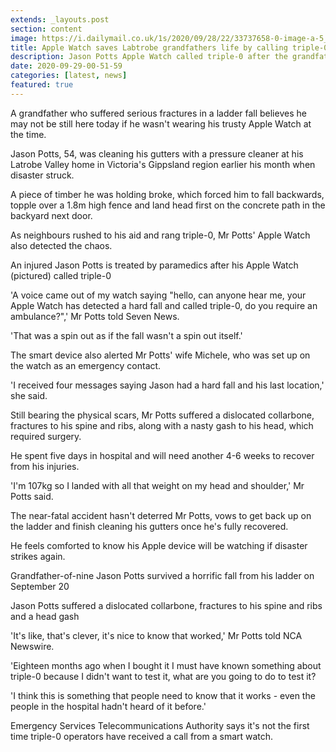 ```yaml
---
extends: _layouts.post
section: content
image: https://i.dailymail.co.uk/1s/2020/09/28/22/33737658-0-image-a-5_1601330300522.jpg 
title: Apple Watch saves Labtrobe grandfathers life by calling triple-0 after ladder fall  
description: Jason Potts Apple Watch called triple-0 after the grandfather of nine from the Latrobe Valley in regional Victoria was seriously injured in a fall. 
date: 2020-09-29-00-51-59 
categories: [latest, news] 
featured: true 
--- 
```

A grandfather who suffered serious fractures in a ladder fall believes he may not be still here today if he wasn't wearing his trusty Apple Watch at the time. 

Jason Potts, 54, was cleaning his gutters with a pressure cleaner at his Latrobe Valley home in Victoria's Gippsland region earlier his month when disaster struck.

A piece of timber he was holding broke, which forced him to fall backwards, topple over a 1.8m high fence and land head first on the concrete path in the backyard next door.

As neighbours rushed to his aid and rang triple-0, Mr Potts' Apple Watch also detected the chaos.

An injured Jason Potts is treated by paramedics after his Apple Watch (pictured) called triple-0

'A voice came out of my watch saying "hello, can anyone hear me, your Apple Watch has detected a hard fall and called triple-0, do you require an ambulance?",' Mr Potts told Seven News.

'That was a spin out as if the fall wasn't a spin out itself.'

The smart device also alerted Mr Potts' wife Michele, who was set up on the watch as an emergency contact.

'I received four messages saying Jason had a hard fall and his last location,' she said. 

Still bearing the physical scars, Mr Potts suffered a dislocated collarbone, fractures to his spine and ribs, along with a nasty gash to his head, which required surgery.

He spent five days in hospital and will need another 4-6 weeks to recover from his injuries. 

'I'm 107kg so I landed with all that weight on my head and shoulder,' Mr Potts said.

The near-fatal accident hasn't deterred Mr Potts, vows to get back up on the ladder and finish cleaning his gutters once he's fully recovered.

He feels comforted to know his Apple device will be watching if disaster strikes again. 

Grandfather-of-nine Jason Potts survived a horrific fall from his ladder on September 20

Jason Potts suffered a dislocated collarbone, fractures to his spine and ribs and a head gash

'It's like, that's clever, it's nice to know that worked,' Mr Potts told NCA Newswire.

'Eighteen months ago when I bought it I must have known something about triple-0 because I didn't want to test it, what are you going to do to test it?

'I think this is something that people need to know that it works - even the people in the hospital hadn't heard of it before.'

Emergency Services Telecommunications Authority says it's not the first time triple-0 operators have received a call from a smart watch.

